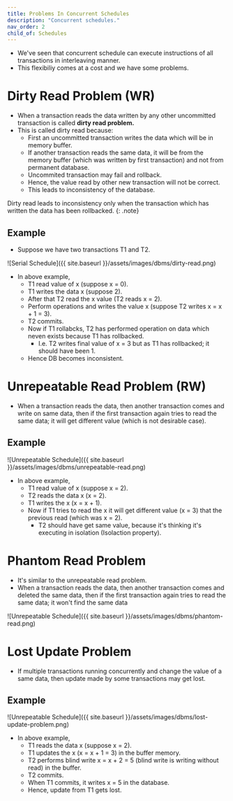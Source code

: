 ```yaml
---
title: Problems In Concurrent Schedules
description: "Concurrent schedules."
nav_order: 2
child_of: Schedules
---
```


- We've seen that concurrent schedule can execute instructions of all transactions in interleaving manner.
- This flexibiliy comes at a cost and we have some problems.

# Dirty Read Problem (WR)

- When a transaction reads the data written by any other uncommitted transaction is called **dirty read problem.**
- This is called dirty read because:
    - First an uncommitted transaction writes the data which will be in memory buffer.
    - If another transaction reads the same data, it will be from the memory buffer (which was written by first transaction) and not from permanent database.
    - Uncommited transaction may fail and rollback.
    - Hence, the value read by other new transaction will not be correct.
    - This leads to inconsistency of the database.

Dirty read leads to inconsistency only when the transaction which has written the data has been rollbacked.
{: .note}

## Example

- Suppose we have two transactions T1 and T2.

![Serial Schedule]({{ site.baseurl }}/assets/images/dbms/dirty-read.png)

- In above example,
    - T1 read value of x (suppose x = 0).
    - T1 writes the data x (suppose 2).
    - After that T2 read the x value (T2 reads x = 2).
    - Perform operations and writes the value x (suppose T2 writes x = x + 1 = 3).
    - T2 commits.
    - Now if T1 rollabcks, T2 has performed operation on data which neven exists because T1 has rollbacked.
        - I.e. T2 writes final value of x = 3 but as T1 has rollbacked; it should have been 1.
    - Hence DB becomes inconsistent.


# Unrepeatable Read Problem (RW)

- When a transaction reads the data, then another transaction comes and write on same data, then if the first transaction again tries to read the same data; it will get different value (which is not desirable case).

## Example

![Unrepeatable Schedule]({{ site.baseurl }}/assets/images/dbms/unrepeatable-read.png)

- In above example,
    - T1 read value of x (suppose x = 2).
    - T2 reads the data x (x = 2).
    - T1 writes the x (x = x + 1).
    - Now if T1 tries to read the x it will get different value (x = 3) that the previous read (which was x = 2).
        - T2 should have get same value, because it's thinking it's executing in isolation (Isolaction property).

# Phantom Read Problem 

- It's similar to the unrepeatable read problem.
- When a transaction reads the data, then another transaction comes and deleted the same data, then if the first transaction again tries to read the same data; it won't find the same data

![Unrepeatable Schedule]({{ site.baseurl }}/assets/images/dbms/phantom-read.png)

# Lost Update Problem

- If multiple transactions running concurrently and change the value of a same data, then update made by some transactions may get lost.

## Example

![Unrepeatable Schedule]({{ site.baseurl }}/assets/images/dbms/lost-update-problem.png)

- In above example,
    - T1 reads the data x (suppose x = 2).
    - T1 updates the x (x = x + 1 = 3) in the buffer memory.
    - T2 performs blind write x = x + 2 = 5 (blind write is writing without read) in the buffer.
    - T2 commits.
    - When T1 commits, it writes x = 5 in the database.
    - Hence, update from T1 gets lost.